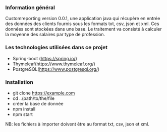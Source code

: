 ### Information général

Customreporting version 0.0.1, une application java qui récupère en entrée des données des clients fournis sous les formats txt, csv, json et xml. 
Ces données sont stockées dans une base. Le traitement va consisté à calculer la moyenne des salaires par type de profession.


### Les technologies utilisées dans ce projet

* Spring-boot (https://spring.io/) 
* Thymeleaf(https://www.thymeleaf.org/)
* PostgreSQL(https://www.postgresql.org/)


### Installation

* git clone https://example.com
* cd ../path/to/the/file
* créer la base de donnée
* npm install
* npm start

NB: les fichiers à importer doivent être au format txt, csv, json et xml.
